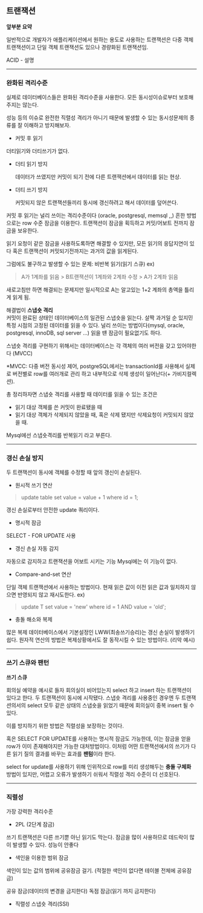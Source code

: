 ## 트랜잭션

**앞부분 요약**

일반적으로 개발자가 애플리케이션에서 원하는 용도로 사용하는 트랜잭션은 다중 객체 트랜잭션이고
단일 객체 트랜잭션도 있으나 경량화된 트랜잭션임.

ACID - 설명

---

### 완화된 격리수준

실제로 데이터베이스들은
완화된 격리수준을 사용한다.
모든 동시성이슈로부터 보호해주지는 않는다.

성능 등의 이슈로 완전한 직렬성 격리가 아니기 때문에 발생할 수 있는 동시성문제의 종류를 잘 이해하고 방지해보자.

- 커밋 후 읽기

더티읽기와 더티쓰기가 없다.

- 더티 읽기 방지

  데이터가 쓰였지만 커밋이 되기 전에 다른 트랜잭션에서 데이터를 읽는 현상.

- 더티 쓰기 방지

  커밋되지 않은 트랜잭션들끼리 동시에 갱신하려고 해서 데이터를 덮어쓴다.

커밋 후 읽기는 널리 쓰이는 격리수준이다 (oracle, postgresql, memsql ,,)
흔한 방법으로는 row 수준 잠금을 이용한다.
트랜잭션이 잠금을 획득하고 커밋/어보트 전까지 잠금을 보유한다.

읽기 요청이 같은 잠금을 사용하도록하면 해결할 수 있지만, 모든 읽기의 응답지연이 있다
혹은 트랜잭션이 커밋되기전까지는 과거의 값을 읽게된다.

그럼에도 불구하고 발생할 수 있는 문제: 비반복 읽기(읽기 스큐)
ex)

> A가 1계좌를 읽음 > B트랜잭션이 1계좌와 2계좌 수정 > A가 2계좌 읽음

새로고침만 하면 해결되는 문제지만 일시적으로 A는 알고있는 1+2 계좌의 총액을 틀리게 읽게 됨.

해결법이 **스냅숏 격리**  
커밋이 완료된 상태인 데이터베이스의 일관된 스냅숏을 읽는다.
살짝 과거일 순 있지민 특정 시점의 고정된 데이터를 읽을 수 있다.
널리 쓰이는 방법이다(mysql, oracle, postgresql, innoDB, sql server ...)
읽을 떈 잠금이 필요없기도 하다.

스냅숏 격리를 구현하기 위해서는
데이터베이스는 각 객체의 여러 버전을 갖고 있어야한다 (MVCC)

\*MVCC: 다중 버전 동시성 제어, postgreSQL에서는 transactionId를 사용해서 실제로 버전별로 row를 여러개로 관리 하고 내부적으로 삭제 생성이 일어난다(+ 가비지컬렉션).

총 정리하자면 스냅숏 격리를 사용할 때 데이터를 읽을 수 있는 조건은

- 읽기 대상 객체를 쓴 커밋이 완료됐을 때
- 읽기 대상 객체가 삭제되지 않았을 때, 혹은 삭제 됐지만 삭제요청이 커밋되지 않았을 때.

Mysql에선 스냅숏격리를 반복읽기 라고 부른다.

---

### 갱신 손실 방지

두 트랜잭션이 동시에 객체를 수정할 때 앞의 갱신이 손실된다.

- 원시적 쓰기 연산

> update table set value = value + 1 where id = 1;

갱신 손실로부터 안전한 update 쿼리이다.

- 명시적 잠금

SELECT - FOR UPDATE 사용

- 갱신 손실 자동 감지

자동으로 감지하고 트랜잭션을 어보트 시키는 기능
Mysql에는 이 기능이 없다.

- Compare-and-set 연산

단일 객체 트랜잭션에서 사용하는 방법이다.
현재 읽은 값이 이전 읽은 값과 일치하지 않으면 반영되지 않고 재시도한다.
ex)

> update T set value = 'new' where id = 1 AND value = 'old';

- 충돌 해소와 복제

많은 복제 데이터베이스에서 기본설정인 LWW(최송쓰기승리)는 갱신 손실이 발생하기 쉽다.
원자적 연산의 방법은 복제상황에서도 잘 동작시킬 수 있는 방법이다. (리악 예시)

---

### 쓰기 스큐와 팬턴

**쓰기 스큐**

회의실 예약을 예시로 들자
회의실이 비어있는지 select 하고 insert 하는 트랜잭션이 있다고 한다.
두 트랜잭션이 동시에 시작됐다.
스냅숏 격리를 사용중인 경우엔 두 트랜잭션의서의 select 모두 같은 상태의 스냅숏을 읽었기 때문에 회의실이 중복 insert 될 수 있다.

이를 방지하기 위한 방법은 직렬성을 보장하는 것이다.

혹은 SELECT FOR UPDATE를 사용하는 명시적 잠금도 가능한데, 이는 잠금을 얻을 row가 이미 존재해야지만 가능한 대처방법이다. 이처럼 어떤 트랜잭션에서의 쓰기가 다른 읽기 질의 결과를 바꾸는 효과를 **팬텀**이라 한다.

select for update를 사용하기 위해 인위적으로 row를 미리 생성해두는 **충돌 구체화** 방법이 있지만, 어렵고 오류가 발생하기 쉬워서 직렬성 격리 수준이 더 선호된다.

---

### 직렬성

가장 강력한 격리수준

- 2PL (2단계 잠금)

쓰기 트랜잭션은 다른 쓰기뿐 아닌 읽기도 막는다.
잠금을 많이 사용하므로 데드락이 많이 발생할 수 있다.
성능이 안좋다

- 색인을 이용한 범위 잠금

색인이 있는 값의 범위에 공유잠금 걸기.
(적절한 색인이 없다면 테이블 전체에 공유잠금)

공유 잠금(데이터의 변경을 금지한다)
독점 잠금(읽기 까지 금지한다)

- 직렬성 스냅숏 격리(SSI)
